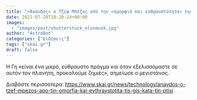 ```yaml
---
title: "«Άναυδος» ο Τζεφ Μπέζος από την «ομορφιά και ευθραυστότητα» της Γης, κατά την πτήση του"
date: 2021-07-20T18:20:24+00:00
images:
  - "images/post/shutterstock_elonmusk.jpg"
author: "AstroBot"
categories: ["Ειδήσεις"]
tags: ["skai.gr"]
draft: false
---
```


Η Γη «είναι ένα μικρό, εύθραυστο πράγμα και όταν εξελισσόμαστε σε αυτόν τον πλανήτη, προκαλούμε ζημιές», σημείωσε ο μεγιστάνας.

Διαβάστε περισσότερα: https://www.skai.gr/news/technology/anaydos-o-tzef-mpezos-apo-tin-omorfia-kai-eythraystotita-tis-gis-kata-tin-ptisi
